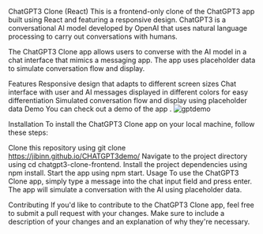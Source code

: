 ChatGPT3 Clone (React)
This is a frontend-only clone of the ChatGPT3 app built using React and featuring a responsive design. ChatGPT3 is a conversational AI model developed by OpenAI that uses natural language processing to carry out conversations with humans.

The ChatGPT3 Clone app allows users to converse with the AI model in a chat interface that mimics a messaging app. The app uses placeholder data to simulate conversation flow and display.

Features
Responsive design that adapts to different screen sizes
Chat interface with user and AI messages displayed in different colors for easy differentiation
Simulated conversation flow and display using placeholder data
Demo
You can check out a demo of the app .
![gptdemo](https://user-images.githubusercontent.com/115175212/236617146-db349460-f065-4c9a-a7e6-a3687c7a7eaf.png)

Installation
To install the ChatGPT3 Clone app on your local machine, follow these steps:

Clone this repository using git clone https://jibinn.github.io/CHATGPT3demo/
Navigate to the project directory using cd chatgpt3-clone-frontend.
Install the project dependencies using npm install.
Start the app using npm start.
Usage
To use the ChatGPT3 Clone app, simply type a message into the chat input field and press enter. The app will simulate a conversation with the AI using placeholder data.

Contributing
If you'd like to contribute to the ChatGPT3 Clone app, feel free to submit a pull request with your changes. Make sure to include a description of your changes and an explanation of why they're necessary.
